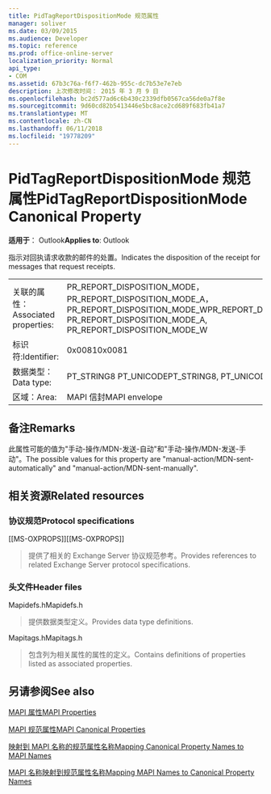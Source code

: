 ```yaml
---
title: PidTagReportDispositionMode 规范属性
manager: soliver
ms.date: 03/09/2015
ms.audience: Developer
ms.topic: reference
ms.prod: office-online-server
localization_priority: Normal
api_type:
- COM
ms.assetid: 67b3c76a-f6f7-462b-955c-dc7b53e7e7eb
description: 上次修改时间： 2015 年 3 月 9 日
ms.openlocfilehash: bc2d577ad6c6b430c2339dfb0567ca56de0a7f8e
ms.sourcegitcommit: 9d60cd82b5413446e5bc8ace2cd689f683fb41a7
ms.translationtype: MT
ms.contentlocale: zh-CN
ms.lasthandoff: 06/11/2018
ms.locfileid: "19778209"
---
```

# <a name="pidtagreportdispositionmode-canonical-property"></a><span data-ttu-id="03343-103">PidTagReportDispositionMode 规范属性</span><span class="sxs-lookup"><span data-stu-id="03343-103">PidTagReportDispositionMode Canonical Property</span></span>

  
  
<span data-ttu-id="03343-104">**适用于**： Outlook</span><span class="sxs-lookup"><span data-stu-id="03343-104">**Applies to**: Outlook</span></span> 
  
<span data-ttu-id="03343-105">指示对回执请求收款的邮件的处置。</span><span class="sxs-lookup"><span data-stu-id="03343-105">Indicates the disposition of the receipt for messages that request receipts.</span></span> 
  
|||
|:-----|:-----|
|<span data-ttu-id="03343-106">关联的属性：</span><span class="sxs-lookup"><span data-stu-id="03343-106">Associated properties:</span></span>  <br/> |<span data-ttu-id="03343-107">PR_REPORT_DISPOSITION_MODE，PR_REPORT_DISPOSITION_MODE_A，PR_REPORT_DISPOSITION_MODE_W</span><span class="sxs-lookup"><span data-stu-id="03343-107">PR_REPORT_DISPOSITION_MODE, PR_REPORT_DISPOSITION_MODE_A, PR_REPORT_DISPOSITION_MODE_W</span></span>  <br/> |
|<span data-ttu-id="03343-108">标识符:</span><span class="sxs-lookup"><span data-stu-id="03343-108">Identifier:</span></span>  <br/> |<span data-ttu-id="03343-109">0x0081</span><span class="sxs-lookup"><span data-stu-id="03343-109">0x0081</span></span>  <br/> |
|<span data-ttu-id="03343-110">数据类型：</span><span class="sxs-lookup"><span data-stu-id="03343-110">Data type:</span></span>  <br/> |<span data-ttu-id="03343-111">PT_STRING8 PT_UNICODE</span><span class="sxs-lookup"><span data-stu-id="03343-111">PT_STRING8, PT_UNICODE</span></span>  <br/> |
|<span data-ttu-id="03343-112">区域：</span><span class="sxs-lookup"><span data-stu-id="03343-112">Area:</span></span>  <br/> |<span data-ttu-id="03343-113">MAPI 信封</span><span class="sxs-lookup"><span data-stu-id="03343-113">MAPI envelope</span></span>  <br/> |
   
## <a name="remarks"></a><span data-ttu-id="03343-114">备注</span><span class="sxs-lookup"><span data-stu-id="03343-114">Remarks</span></span>

<span data-ttu-id="03343-115">此属性可能的值为"手动-操作/MDN-发送-自动"和"手动-操作/MDN-发送-手动"。</span><span class="sxs-lookup"><span data-stu-id="03343-115">The possible values for this property are "manual-action/MDN-sent-automatically" and "manual-action/MDN-sent-manually".</span></span>
  
## <a name="related-resources"></a><span data-ttu-id="03343-116">相关资源</span><span class="sxs-lookup"><span data-stu-id="03343-116">Related resources</span></span>

### <a name="protocol-specifications"></a><span data-ttu-id="03343-117">协议规范</span><span class="sxs-lookup"><span data-stu-id="03343-117">Protocol specifications</span></span>

<span data-ttu-id="03343-118">[[MS-OXPROPS]]</span><span class="sxs-lookup"><span data-stu-id="03343-118">[[MS-OXPROPS]]</span></span> 
  
> <span data-ttu-id="03343-119">提供了相关的 Exchange Server 协议规范参考。</span><span class="sxs-lookup"><span data-stu-id="03343-119">Provides references to related Exchange Server protocol specifications.</span></span>
    
### <a name="header-files"></a><span data-ttu-id="03343-120">头文件</span><span class="sxs-lookup"><span data-stu-id="03343-120">Header files</span></span>

<span data-ttu-id="03343-121">Mapidefs.h</span><span class="sxs-lookup"><span data-stu-id="03343-121">Mapidefs.h</span></span>
  
> <span data-ttu-id="03343-122">提供数据类型定义。</span><span class="sxs-lookup"><span data-stu-id="03343-122">Provides data type definitions.</span></span>
    
<span data-ttu-id="03343-123">Mapitags.h</span><span class="sxs-lookup"><span data-stu-id="03343-123">Mapitags.h</span></span>
  
> <span data-ttu-id="03343-124">包含列为相关属性的属性的定义。</span><span class="sxs-lookup"><span data-stu-id="03343-124">Contains definitions of properties listed as associated properties.</span></span>
    
## <a name="see-also"></a><span data-ttu-id="03343-125">另请参阅</span><span class="sxs-lookup"><span data-stu-id="03343-125">See also</span></span>



[<span data-ttu-id="03343-126">MAPI 属性</span><span class="sxs-lookup"><span data-stu-id="03343-126">MAPI Properties</span></span>](mapi-properties.md)
  
[<span data-ttu-id="03343-127">MAPI 规范属性</span><span class="sxs-lookup"><span data-stu-id="03343-127">MAPI Canonical Properties</span></span>](mapi-canonical-properties.md)
  
[<span data-ttu-id="03343-128">映射到 MAPI 名称的规范属性名称</span><span class="sxs-lookup"><span data-stu-id="03343-128">Mapping Canonical Property Names to MAPI Names</span></span>](mapping-canonical-property-names-to-mapi-names.md)
  
[<span data-ttu-id="03343-129">MAPI 名称映射到规范属性名称</span><span class="sxs-lookup"><span data-stu-id="03343-129">Mapping MAPI Names to Canonical Property Names</span></span>](mapping-mapi-names-to-canonical-property-names.md)

